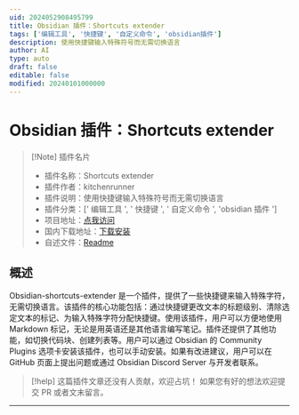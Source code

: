 ```yaml
---
uid: 2024052908495799
title: Obsidian 插件：Shortcuts extender
tags: ['编辑工具', '快捷键', '自定义命令', 'obsidian插件']
description: 使用快捷键输入特殊符号而无需切换语言
author: AI
type: auto
draft: false
editable: false
modified: 20240101000000
---
```


# Obsidian 插件：Shortcuts extender

> [!Note] 插件名片
> - 插件名称：Shortcuts extender
> - 插件作者：kitchenrunner
> - 插件说明：使用快捷键输入特殊符号而无需切换语言
> - 插件分类：[' 编辑工具 ', ' 快捷键 ', ' 自定义命令 ', 'obsidian 插件 ']
> - 项目地址：[点我访问](https://github.com/ryjjin/Obsidian-shortcuts-extender)
> - 国内下载地址：[下载安装](https://pkmer.cn/products/plugin/pluginMarket/?shortcuts-extender)
> - 自述文件：[Readme](https://ghproxy.net/https://raw.githubusercontent.com/ryjjin/Obsidian-shortcuts-extender/master/README.md)

## 概述

Obsidian-shortcuts-extender 是一个插件，提供了一些快捷键来输入特殊字符，无需切换语言。该插件的核心功能包括：通过快捷键更改文本的标题级别、清除选定文本的标记、为输入特殊字符分配快捷键。使用该插件，用户可以方便地使用 Markdown 标记，无论是用英语还是其他语言编写笔记。插件还提供了其他功能，如切换代码块、创建列表等。用户可以通过 Obsidian 的 Community Plugins 选项卡安装该插件，也可以手动安装。如果有改进建议，用户可以在 GitHub 页面上提出问题或通过 Obsidian Discord Server 与开发者联系。

> [!help]
> 这篇插件文章还没有人贡献，欢迎占坑！
> 如果您有好的想法欢迎提交 PR 或者文末留言。

---



